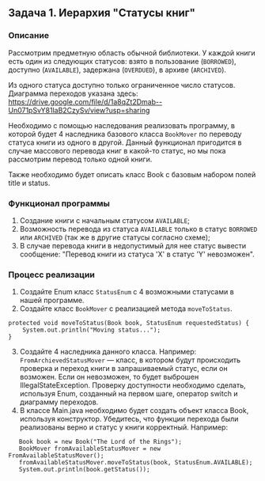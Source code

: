 ## Задача 1. Иерархия "Статусы книг"

### Описание
Рассмотрим предметную область обычной библиотеки. 
У каждой книги есть один из следующих статусов: взято в пользование (`BORROWED`), доступно (`AVAILABLE`),
задержана (`OVERDUED`), в архиве (`ARCHIVED`).

Из одного статуса доступно только ограниченное число статусов. 
Диаграмма переходов указана здесь: 
https://drive.google.com/file/d/1a8qZt2Dmab--Un071pSvY81laB2CzySv/view?usp=sharing

Необходимо с помощью наследования реализовать программу, в которой будет 4 наследника базового класса `BookMover` по переводу статуса книги из одного в другой.
Данный функционал пригодится в случае массового перевода книг в какой-то статус, но мы пока рассмотрим перевод только одной книги.

Также необходимо будет описать класс Book с базовым набором полей title и status.

### Функционал программы
1. Создание книги с начальным статусом `AVAILABLE`;
2. Возможноcть перевода из статуса `AVAILABLE` только в статус `BORROWED` или `ARCHIVED` (так же в другие статусы согласно схеме);
3. В случае перевода книги в недопустимый для нее статус вывести сообщение: "Перевод книги из статуса 'X' в статус 'Y' невозможен".

### Процесс реализации
1. Создайте Enum класс `StatusEnum` с 4 возможными статусами в нашей программе.
2. Создайте класс `BookMover` с реализацией метода `moveToStatus`. 
```
protected void moveToStatus(Book book, StatusEnum requestedStatus) {
    System.out.println("Moving status...");
}
```
3. Создайте 4 наследника данного класса. 
Например: `FromArchievedStatusMover` — класс, в котором будут происходить проверка и переход книги в запрашиваемый статус, если он возможен. Если он невозможен, то будет выброшен IllegalStateException.
Проверку доступности необходимо сделать, используя Enum, созданный на первом шаге, оператор switch и диаграмму переходов.
4. В классе Main.java необходимо будет создать объект класса Book, используя конструктор. Убедитесь, 
что функции перехода были реализованы верно и статус у книги корректный. Например:

```
   Book book = new Book("The Lord of the Rings");
   BookMover fromAvailableStatusMover = new FromAvailableStatusMover();
   fromAvailableStatusMover.moveToStatus(book, StatusEnum.AVAILABLE);
   System.out.println(book.getStatus());
```
